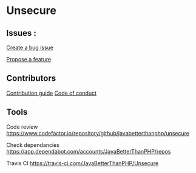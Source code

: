 # Unsecure

## Issues :

[Create a bug issue](https://github.com/kevinlonguet/Unsecure/issues/new?template=bug_issue.md)

[Propose a feature](https://github.com/kevinlonguet/Unsecure/issues/new?feature_issue.md)

## Contributors

[Contribution guide](https://github.com/JavaBetterThanPHP/Unsecure/blob/master/CONTRIBUTING.md)
[Code of conduct](https://github.com/JavaBetterThanPHP/Unsecure/blob/master/CODE_OF_CONDUCT.rst)

## Tools
 
 Code review
 https://www.codefactor.io/repository/github/javabetterthanphp/unsecure
 
 Check dependancies
 https://app.dependabot.com/accounts/JavaBetterThanPHP/repos
 
 Travis CI 
 https://travis-ci.com/JavaBetterThanPHP/Unsecure
